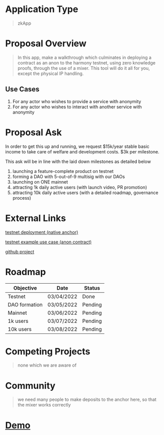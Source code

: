 # Application Type

> zkApp

# Proposal Overview

> In this app, make a walkthrough which culminates in deploying a contract as an anon to the harmony testnet, using zero knowledge proofs, through the use of a mixer. This tool will do it all for you, except the physical IP handling.

## Use Cases

1. For any actor who wishes to provide a service with anonymity
2. For any actor who wishes to interact with another service with anonymity

# Proposal Ask

In order to get this up and running, we request $15k/year stable basic income to take care of welfare and development costs. $3k per milestone.

This ask will be in line with the laid down milestones as detailed below

1. launching a feature-complete product on testnet 
2. forming a DAO with 5-out-of-9 multisig with our DAOs 
3. launching on ONE mainnet
4. attracting 1k daily active users (with launch video, PR promotion) 
5. attracting 10k daily active users (with a detailed roadmap, governance process) 

# External Links

[testnet deployment (native anchor)](https://explorer.pops.one/address/0x76cdbf0b59d54f3ed551e24929b0aae1c7541241)

[testnet example use case (anon contract)](https://explorer.pops.one/address/0xb4c1af5882b28321577e3814f93d968bf53d3949)

[github project](https://github.com/alienflip/degenDeploy)

# Roadmap

| Objective | Date | Status 
| ---- | ---- | ----------- 
| Testnet | 03/04/2022 | Done 
| DAO formation | 03/05/2022 | Pending 
| Mainnet | 03/06/2022 | Pending 
| 1k users | 03/07/2022 | Pending 
| 10k users | 03/08/2022 | Pending 

# Competing Projects

> none which we are aware of

# Community

> we need many people to make deposits to the anchor here, so that the mixer works correctly

# [Demo](https://youtu.be/12kp4Ju2sRQ)
